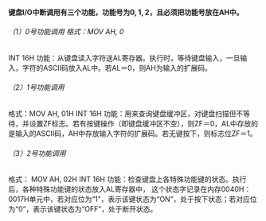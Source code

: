 #### 键盘I/O中断调用有三个功能，功能号为0, 1, 2，且必须把功能号放在AH中。

###### （1）0号功能调用 格式：MOV AH, 0

INT 16H
功能：从键盘读入字符送AL寄存器。执行时，等待键盘输入，一旦输入，字符的ASCII码放入AL中。若AL＝0，则AH为输入的扩展码。 

###### （2）1号功能调用

格式：MOV AH, 01H
INT 16H
功能：用来查询键盘缓冲区，对键盘扫描但不等待，并设置ZF标志。若有按键操作（即键盘缓冲区不空），则ZF＝0，AL中存放的是输入的ASCII码，AH中存放输入字符的扩展码。若无键按下，则标志位ZF＝1。

###### （3）2号功能调用 

格式： MOV AH, 02H
INT 16H
功能：检查键盘上各特殊功能键的状态。执行后，各种特殊功能键的状态放入AL寄存器中，
这个状态字记录在内存0040H：0017H单元中，若对应位为“1”，表示该键状态为“ON”，处于按下状态；若对应位为“0”，表示该键状态为“OFF”，处于断开状态。 

